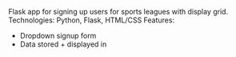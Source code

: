 Flask app for signing up users for sports leagues with display grid.
Technologies: Python, Flask, HTML/CSS
Features: 
- Dropdown signup form
- Data stored + displayed in 
